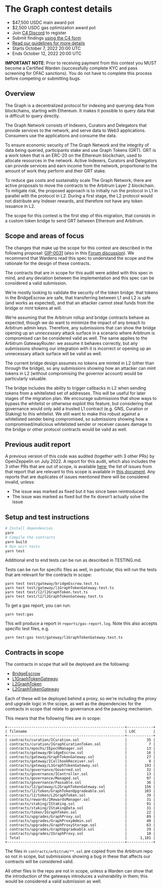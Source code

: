 # The Graph contest details

- $47,500 USDC main award pot
- $2,500 USDC gas optimization award pot
- Join [C4 Discord](https://discord.gg/code4rena) to register
- Submit findings [using the C4 form](https://code4rena.com/contests/2022-10-the-graph-l2-bridge-contest/submit)
- [Read our guidelines for more details](https://docs.code4rena.com/roles/wardens)
- Starts October 7, 2022 20:00 UTC
- Ends October 12, 2022 20:00 UTC

**IMPORTANT NOTE**: Prior to receiving payment from this contest you MUST become a Certified Warden (successfully complete KYC and pass screening for OFAC sanctions). You do not have to complete this process before competing or submitting bugs.

## Overview

The Graph is a decentralized protocol for indexing and querying data from blockchains, starting with Ethereum. It makes it possible to query data that is difficult to query directly.

The Graph Network consists of Indexers, Curators and Delegators that provide services to the network, and serve data to Web3 applications. Consumers use the applications and consume the data.

To ensure economic security of The Graph Network and the integrity of data being queried, participants stake and use Graph Tokens (GRT). GRT is a work token that is an ERC-20 on the Ethereum blockchain, used to allocate resources in the network. Active Indexers, Curators and Delegators can provide services and earn income from the network, proportional to the amount of work they perform and their GRT stake.

To reduce gas costs and sustainably scale The Graph Network, there are active proposals to move the contracts to the Arbitrum Layer 2 blockchain. To mitigate risk, the proposed approach is to initially run the protocol in L1 in parallel with the protocol in L2. During a first stage, the L2 protocol would not distribute any Indexer rewards, and therefore not have any token issuance in L2.

The scope for this contest is the first step of this migration, that consists in a custom token bridge to send GRT between Ethereum and Arbitrum.

## Scope and areas of focus

The changes that make up the scope for this contest are described in the following proposal: [GIP-0031](https://hackmd.io/@N6uqeJqKRhS_geEwjyATnQ/rJoKEmvrq) (also in this [Forum discussion](https://forum.thegraph.com/t/gip-0031-arbitrum-grt-bridge/3305)). We recommend that Wardens read this spec to understand the scope and the rationale for the design of these contracts.

The contracts that are in scope for this audit were added with this spec in mind, and any deviation between the implementation and this spec can be considered a valid submission.

We’re mostly looking to validate the security of the token bridge: that tokens in the BridgeEscrow are safe, that transferring between L1 and L2 is safe (and works as expected), and that an attacker cannot steal funds from the bridge or mint tokens at will.

We’re assuming that the Arbitrum rollup and bridge contracts behave as expected, though we do want to minimize the impact of any breach to Arbitrum admin keys. Therefore, any submissions that can show the bridge opening up an *unnecessary* attack surface in a scenario where Arbitrum is compromised can be considered valid as well. The same applies to the Arbitrum GatewayRouter: we assume it behaves correctly, but any submissions showing our integration with it is incorrect or opening up an unnecessary attack surface will be valid as well.

The current bridge design assumes no tokens are minted in L2 (other than through the bridge), so any submissions showing how an attacker can mint tokens in L2 (without compromising the governor account) would be particularly valuable.

The bridge includes the ability to trigger callbacks in L2 when sending tokens from a whitelisted set of addresses. This will be useful for later stages of the migration plan. We encourage submissions that show ways to bypass the whitelist or otherwise exploit this feature, but considering that governance would only add a trusted L1 contract (e.g. GNS, Curation or Staking) to this whitelist. We still want to make this robust against a whitelisted sender being compromised, so submissions showing how a compromised/malicious whitelisted sender or receiver causes damage to the bridge or other protocol contracts would be valid as well.

## Previous audit report

A previous version of this code was audited (together with 3 other PRs) by OpenZeppelin on July 2022. A report for this audit, which also includes the 3 other PRs that are out of scope, is available [here](./audits/OpenZeppelin/2022-07-graph-arbitrum-bridge-audit.pdf); the list of issues from that report that are relevant to this scope is available in [this document](./audits/OpenZeppelin/2022-07-pr552-summary.pdf). Any reports that are duplicates of issues mentioned there will be considered invalid, unless:

- The issue was marked as fixed but it has since been reintroduced
- The issue was marked as fixed but the fix doesn’t actually solve the issue

## Setup and test instructions

```bash
# Install dependencies
yarn
# Compile the contracts
yarn build
# Run unit tests
yarn test
```

Additional end to end tests can be run as described in TESTING.md.

Tests can be run for specific files as well, in particular, this will run the tests that are relevant for the contracts in scope:

```
yarn test test/gateway/bridgeEscrow.test.ts
yarn test test/gateway/l1GraphTokenGateway.test.ts
yarn test test/l2/l2GraphToken.test.ts
yarn test test/l2/l2GraphTokenGateway.test.ts
```

To get a gas report, you can run:

```
yarn test:gas
```

This will produce a report in `reports/gas-report.log`.
Note this also accepts specific test files, e.g.

```
yarn test:gas test/gateway/l1GraphTokenGateway.test.ts
```

## Contracts in scope

The contracts in scope that will be deployed are the following:

- [BridgeEscrow](./contracts/gateway/BridgeEscrow.sol)
- [L1GraphTokenGateway](./contracts/gateway/L1GraphTokenGateway.sol)
- [L2GraphToken](./contracts/l2/token/L2GraphToken.sol)
- [L2GraphTokenGateway](./contracts/l2/gateway/L2GraphTokenGateway.sol)

Each of these will be deployed behind a proxy, so we're including the proxy and upgrade logic in the scope, as well as the dependencies for the contracts in scope that relate to governance and the pausing mechanism.

This means that the following files are in scope:

```
+------------------------------------------------------+------------+
| filename                                             | LOC        |
+------------------------------------------------------+------------+
| contracts/curation/ICuration.sol                     |         35 |
| contracts/curation/IGraphCurationToken.sol           |          7 |
| contracts/epochs/IEpochManager.sol                   |         13 |
| contracts/gateway/BridgeEscrow.sol                   |         16 |
| contracts/gateway/GraphTokenGateway.sol              |         27 |
| contracts/gateway/ICallhookReceiver.sol              |          8 |
| contracts/gateway/L1GraphTokenGateway.sol            |        193 |
| contracts/governance/Governed.sol                    |         32 |
| contracts/governance/IController.sol                 |         13 |
| contracts/governance/Managed.sol                     |         97 |
| contracts/governance/Pausable.sol                    |         36 |
| contracts/l2/gateway/L2GraphTokenGateway.sol         |        156 |
| contracts/l2/token/GraphTokenUpgradeable.sol         |        103 |
| contracts/l2/token/L2GraphToken.sol                  |         39 |
| contracts/rewards/IRewardsManager.sol                |         31 |
| contracts/staking/IStaking.sol                       |         91 |
| contracts/staking/IStakingData.sol                   |         31 |
| contracts/token/IGraphToken.sol                      |         22 |
| contracts/upgrades/GraphProxy.sol                    |         89 |
| contracts/upgrades/GraphProxyAdmin.sol               |         40 |
| contracts/upgrades/GraphProxyStorage.sol             |         63 |
| contracts/upgrades/GraphUpgradeable.sol              |         29 |
| contracts/upgrades/IGraphProxy.sol                   |         10 |
| Total                                                |      1,181 |
+------------------------------------------------------+------------+
```

The files in `contracts/arbitrum/**.sol`  are copied from the Arbitrum repo so not in scope, but submissions showing a bug in these that affects our contracts will be considered valid.

All other files in the repo are not in scope, unless a Warden can show that the introduction of the gateways introduces a vulnerability in them; this would be considered a valid submission as well.
